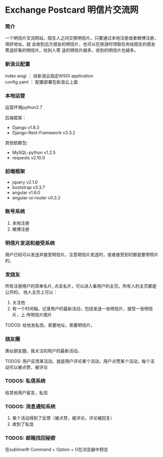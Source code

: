 <h1>Exchange Postcard 明信片交流网</h1>

### 简介  

一个明信片交流网站，陌生人之间交换明信片。只要通过本地注册或者微博注册，填好地址，就
会收到远方朋友的明信片，也可以在旅游时领取任务给陌生的朋友寄送好看的明信片。给别人寄
送的明信片越多，收到的明信片也越多。

### 新浪云配置
index.wsgi ： 给新浪云指定WSGI application </br>
config.yaml ： 配置部署在新浪云上面 </br>

### 本地运营
运营环境python2.7 </br>

后端框架： </br>
 - Django v1.8.3
 - Django-Rest-Framework v3.3.2  </br>

其他依赖包: </br>
 - MySQL-python v1.2.5
 - requests v2.10.0

### 前端框架
 - jquery  v2.1.0   
 - bootstrap  v3.3.7
 - angular  v1.6.0   
 - angular-ui-router  v0.3.2   


### 账号系统
1. 本地注册
2. 微博注册

### 明信片发送和接受系统
用户已经可以发送并接受明信片。注意明信片发送时，或者接受到时都是要带照片的。

### 发烧友 
所有注册用户的简单名片, 点击名片，可以进入看用户的主页。所有人的主页都是公开的。
他人主页上可以：
   1. 关注他
   2. 有一个时间轴，记录用户的最新活动，包括发送一张明信片，接受一张明信片，上
   传明信片图片 

TODOS: 
给他发私信，索要地址，索要明信片。

### 烧友圈
类似朋友圈，我关注的用户的最新活动。

TODOS: 
用户反馈某活动，就是用户评论某个活动，用户点赞某个活动。每个活动可以被点赞，被评论
  
### TODOS: 私信系统
给其他用户留言，私信

### TODOS: 消息通知系统
1. 某个活动得到了反馈（被点赞，被评论，评论被回复）
2. 收到了私信

### TODOS: 邮箱找回秘密


<p>在sublime中 Command + Option + O在浏览器中预览</p>





